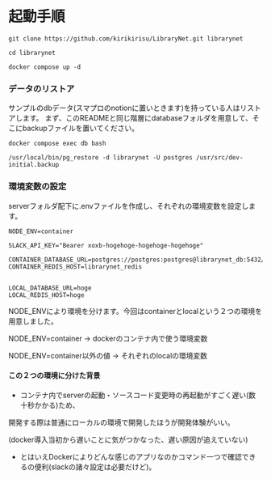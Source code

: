 # 起動手順

`git clone https://github.com/kirikirisu/LibraryNet.git librarynet`

`cd librarynet`

`docker compose up -d`

### データのリストア

サンプルのdbデータ(スマプロのnotionに置いときます)を持っている人はリストアします。
まず、このREADMEと同じ階層にdatabaseフォルダを用意して、そこにbackupファイルを置いてください。

`docker compose exec db bash`

  `/usr/local/bin/pg_restore -d librarynet -U postgres /usr/src/dev-initial.backup`

### 環境変数の設定

serverフォルダ配下に.envファイルを作成し、それぞれの環境変数を設定します。

```
NODE_ENV=container

SLACK_API_KEY="Bearer xoxb-hogehoge-hogehoge-hogehoge"

CONTAINER_DATABASE_URL=postgres://postgres:postgres@librarynet_db:5432/librarynet
CONTAINER_REDIS_HOST=librarynet_redis


LOCAL_DATABASE_URL=hoge
LOCAL_REDIS_HOST=hoge
```

NODE_ENVにより環境を分けます。今回はcontainerとlocalという２つの環境を用意しました。

NODE_ENV=container -> dockerのコンテナ内で使う環境変数

NODE_ENV=container以外の値 -> それぞれのlocalの環境変数

#### この２つの環境に分けた背景

- コンテナ内でserverの起動・ソースコード変更時の再起動がすごく遅い(数十秒かかる)ため、

開発する際は普通にローカルの環境で開発したほうが開発体験がいい。

(docker導入当初から遅いことに気がつかなった、遅い原因が追えていない)

- とはいえDockerによりどんな感じのアプリなのかコマンド一つで確認できるの便利(slackの諸々設定は必要だけど)。
